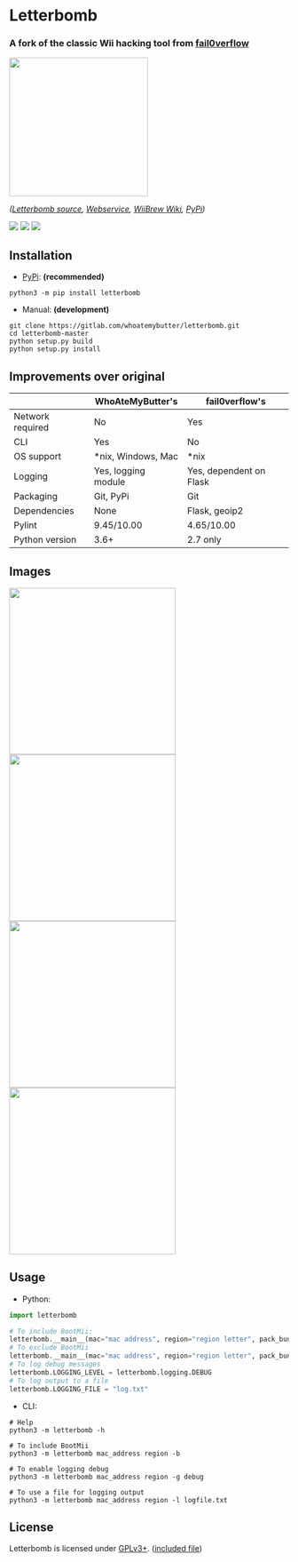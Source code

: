 # Letterbomb

### A fork of the classic Wii hacking tool from [fail0verflow](https://github.com/fail0verflow)

<p align="center">

<a href="https://gitlab.com/whoatemybutter/letterbomb"><img src="https://i.imgur.com/llzHJiw.png" width="250"/></a>

*([Letterbomb source](https://github.com/fail0verflow/letterbomb), [Webservice](https://please.hackmii.com), [WiiBrew Wiki](http://wiibrew.org/wiki/LetterBomb), [PyPi](https://pypi.org/project/letterbomb))*

<a href="https://gitlab.com/whoatemybutter/letterbomb/-/pipelines"><img src="https://img.shields.io/gitlab/pipeline/whoatemybutter/letterbomb/master?label=ci%2Fcd&style=flat-square"></a>
<a href="https://pypi.org/project/letterbomb"><img src="https://img.shields.io/pypi/dd/letterbomb?style=flat-square"></a>
<a href="https://pypi.org/project/letterbomb"><img src="https://img.shields.io/pypi/v/letterbomb?style=flat-square"></a>

</p>

## Installation
* [PyPi](https://pypi.org/project/letterbomb): **(recommended)**
```shell script
python3 -m pip install letterbomb
```

* Manual: **(development)**
```shell script
git clone https://gitlab.com/whoatemybutter/letterbomb.git
cd letterbomb-master
python setup.py build
python setup.py install
```

## Improvements over original
|                   | WhoAteMyButter's    | fail0verflow's          |
|-------------------|---------------------|-------------------------|
| Network required  | No                  | Yes                     |
| CLI               | Yes                 | No                      |
| OS support        | *nix, Windows, Mac  | *nix                    |
| Logging           | Yes, logging module | Yes, dependent on Flask |
| Packaging         | Git, PyPi           | Git                     |
| Dependencies      | None                | Flask, geoip2           |
| Pylint            | 9.45/10.00          | 4.65/10.00              |
| Python version    | 3.6+                | 2.7 only                |

## Images

<img src="https://i.imgur.com/EuBlJbF.png" width=300 />
<img src="https://i.imgur.com/B1Wb2uo.png" width=300 />
<img src="https://i.imgur.com/LjZh24c.png" width=300 />
<img src="https://i.imgur.com/YYG9XnU.png" width=300/>

## Usage
* Python:
```python
import letterbomb

# To include BootMii:
letterbomb.__main__(mac="mac address", region="region letter", pack_bundle=True, output_file="letterbomb.zip")
# To exclude BootMii
letterbomb.__main__(mac="mac address", region="region letter", pack_bundle=False, output_file="letterbomb.zip")
# To log debug messages
letterbomb.LOGGING_LEVEL = letterbomb.logging.DEBUG
# To log output to a file
letterbomb.LOGGING_FILE = "log.txt"
```
* CLI:
```shell script
# Help
python3 -m letterbomb -h

# To include BootMii
python3 -m letterbomb mac_address region -b

# To enable logging debug
python3 -m letterbomb mac_address region -g debug

# To use a file for logging output
python3 -m letterbomb mac_address region -l logfile.txt
```

## License
Letterbomb is licensed under [GPLv3+](https://www.gnu.org/licenses/gpl-3.0.txt). ([included file](https://gitlab.com/whoatemybutter/letterbomb/-/raw/master/LICENSE.txt))